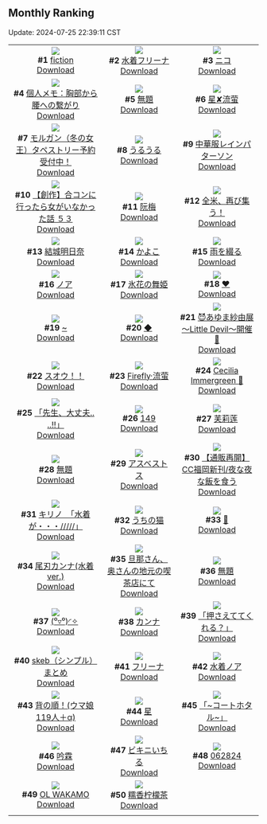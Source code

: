 ## Monthly Ranking
Update: 2024-07-25 22:39:11 CST

|      |      |      |
| :----: | :----: | :----: |
| ![](https://i.pixiv.re/c/240x480/img-master/img/2024/06/26/00/00/11/119974313_p0_master1200.jpg)<br>**#1** [fiction](https://www.pixiv.net/artworks/119974313)<br>[Download](https://i.pixiv.re/img-original/img/2024/06/26/00/00/11/119974313_p0.jpg) | ![](https://i.pixiv.re/c/240x480/img-master/img/2024/06/26/00/00/29/119974390_p0_master1200.jpg)<br>**#2** [水着フリーナ](https://www.pixiv.net/artworks/119974390)<br>[Download](https://i.pixiv.re/img-original/img/2024/06/26/00/00/29/119974390_p0.jpg) | ![](https://i.pixiv.re/c/240x480/img-master/img/2024/06/27/01/30/08/120005527_p0_master1200.jpg)<br>**#3** [ニコ](https://www.pixiv.net/artworks/120005527)<br>[Download](https://i.pixiv.re/img-original/img/2024/06/27/01/30/08/120005527_p0.png) |
| ![](https://i.pixiv.re/c/240x480/img-master/img/2024/06/27/06/00/08/120008832_p0_master1200.jpg)<br>**#4** [個人メモ：胸部から腰への繋がり](https://www.pixiv.net/artworks/120008832)<br>[Download](https://i.pixiv.re/img-original/img/2024/06/27/06/00/08/120008832_p0.jpg) | ![](https://i.pixiv.re/c/240x480/img-master/img/2024/06/27/16/12/42/120017267_p0_master1200.jpg)<br>**#5** [無題](https://www.pixiv.net/artworks/120017267)<br>[Download](https://i.pixiv.re/img-original/img/2024/06/27/16/12/42/120017267_p0.png) | ![](https://i.pixiv.re/c/240x480/img-master/img/2024/06/26/13/13/18/119986413_p0_master1200.jpg)<br>**#6** [星✘流萤](https://www.pixiv.net/artworks/119986413)<br>[Download](https://i.pixiv.re/img-original/img/2024/06/26/13/13/18/119986413_p0.jpg) |
| ![](https://i.pixiv.re/c/240x480/img-master/img/2024/06/27/00/00/45/120002743_p0_master1200.jpg)<br>**#7** [モルガン（冬の女王）タペストリー予約受付中！](https://www.pixiv.net/artworks/120002743)<br>[Download](https://i.pixiv.re/img-original/img/2024/06/27/00/00/45/120002743_p0.jpg) | ![](https://i.pixiv.re/c/240x480/img-master/img/2024/06/27/15/55/46/120016956_p0_master1200.jpg)<br>**#8** [うるうる](https://www.pixiv.net/artworks/120016956)<br>[Download](https://i.pixiv.re/img-original/img/2024/06/27/15/55/46/120016956_p0.png) | ![](https://i.pixiv.re/c/240x480/img-master/img/2024/06/29/00/00/47/120061003_p0_master1200.jpg)<br>**#9** [中華服レインパターソン](https://www.pixiv.net/artworks/120061003)<br>[Download](https://i.pixiv.re/img-original/img/2024/06/29/00/00/47/120061003_p0.png) |
| ![](https://i.pixiv.re/c/240x480/img-master/img/2024/06/28/00/00/23/120031078_p0_master1200.jpg)<br>**#10** [【創作】合コンに行ったら女がいなかった話 ５３](https://www.pixiv.net/artworks/120031078)<br>[Download](https://i.pixiv.re/img-original/img/2024/06/28/00/00/23/120031078_p0.png) | ![](https://i.pixiv.re/c/240x480/img-master/img/2024/06/27/10/00/03/120011797_p0_master1200.jpg)<br>**#11** [阮梅](https://www.pixiv.net/artworks/120011797)<br>[Download](https://i.pixiv.re/img-original/img/2024/06/27/10/00/03/120011797_p0.jpg) | ![](https://i.pixiv.re/c/240x480/img-master/img/2024/06/27/10/39/38/120012221_p0_master1200.jpg)<br>**#12** [全米、再び集う！](https://www.pixiv.net/artworks/120012221)<br>[Download](https://i.pixiv.re/img-original/img/2024/06/27/10/39/38/120012221_p0.png) |
| ![](https://i.pixiv.re/c/240x480/img-master/img/2024/06/27/00/50/24/120004557_p0_master1200.jpg)<br>**#13** [結城明日奈](https://www.pixiv.net/artworks/120004557)<br>[Download](https://i.pixiv.re/img-original/img/2024/06/27/00/50/24/120004557_p0.jpg) | ![](https://i.pixiv.re/c/240x480/img-master/img/2024/06/27/00/00/40/120002732_p0_master1200.jpg)<br>**#14** [かよこ](https://www.pixiv.net/artworks/120002732)<br>[Download](https://i.pixiv.re/img-original/img/2024/06/27/00/00/40/120002732_p0.jpg) | ![](https://i.pixiv.re/c/240x480/img-master/img/2024/06/25/00/00/36/119945611_p0_master1200.jpg)<br>**#15** [雨を綴る](https://www.pixiv.net/artworks/119945611)<br>[Download](https://i.pixiv.re/img-original/img/2024/06/25/00/00/36/119945611_p0.jpg) |
| ![](https://i.pixiv.re/c/240x480/img-master/img/2024/06/27/14/56/04/120016069_p0_master1200.jpg)<br>**#16** [ノア](https://www.pixiv.net/artworks/120016069)<br>[Download](https://i.pixiv.re/img-original/img/2024/06/27/14/56/04/120016069_p0.png) | ![](https://i.pixiv.re/c/240x480/img-master/img/2024/06/29/00/00/36/120060975_p0_master1200.jpg)<br>**#17** [氷花の舞姫](https://www.pixiv.net/artworks/120060975)<br>[Download](https://i.pixiv.re/img-original/img/2024/06/29/00/00/36/120060975_p0.jpg) | ![](https://i.pixiv.re/c/240x480/img-master/img/2024/06/27/00/00/24/120002691_p0_master1200.jpg)<br>**#18** [❤](https://www.pixiv.net/artworks/120002691)<br>[Download](https://i.pixiv.re/img-original/img/2024/06/27/00/00/24/120002691_p0.jpg) |
| ![](https://i.pixiv.re/c/240x480/img-master/img/2024/06/28/00/00/30/120031103_p0_master1200.jpg)<br>**#19** [~](https://www.pixiv.net/artworks/120031103)<br>[Download](https://i.pixiv.re/img-original/img/2024/06/28/00/00/30/120031103_p0.jpg) | ![](https://i.pixiv.re/c/240x480/img-master/img/2024/06/27/00/00/31/120002712_p0_master1200.jpg)<br>**#20** [◆](https://www.pixiv.net/artworks/120002712)<br>[Download](https://i.pixiv.re/img-original/img/2024/06/27/00/00/31/120002712_p0.jpg) | ![](https://i.pixiv.re/c/240x480/img-master/img/2024/06/27/21/31/41/120025550_p0_master1200.jpg)<br>**#21** [😈あゆま紗由展 ～Little Devil～開催💜](https://www.pixiv.net/artworks/120025550)<br>[Download](https://i.pixiv.re/img-original/img/2024/06/27/21/31/41/120025550_p0.png) |
| ![](https://i.pixiv.re/c/240x480/img-master/img/2024/06/27/13/40/48/120014958_p0_master1200.jpg)<br>**#22** [スオウ！！](https://www.pixiv.net/artworks/120014958)<br>[Download](https://i.pixiv.re/img-original/img/2024/06/27/13/40/48/120014958_p0.png) | ![](https://i.pixiv.re/c/240x480/img-master/img/2024/06/27/00/00/32/120002714_p0_master1200.jpg)<br>**#23** [Firefly·流萤](https://www.pixiv.net/artworks/120002714)<br>[Download](https://i.pixiv.re/img-original/img/2024/06/27/00/00/32/120002714_p0.jpg) | ![](https://i.pixiv.re/c/240x480/img-master/img/2024/06/27/08/45/13/120010894_p0_master1200.jpg)<br>**#24** [Cecilia Immergreen 🍵](https://www.pixiv.net/artworks/120010894)<br>[Download](https://i.pixiv.re/img-original/img/2024/06/27/08/45/13/120010894_p0.png) |
| ![](https://i.pixiv.re/c/240x480/img-master/img/2024/06/25/14/57/45/119959538_p0_master1200.jpg)<br>**#25** [「先生、大丈夫.. ..!!」](https://www.pixiv.net/artworks/119959538)<br>[Download](https://i.pixiv.re/img-original/img/2024/06/25/14/57/45/119959538_p0.png) | ![](https://i.pixiv.re/c/240x480/img-master/img/2024/06/27/23/58/40/120030972_p0_master1200.jpg)<br>**#26** [149](https://www.pixiv.net/artworks/120030972)<br>[Download](https://i.pixiv.re/img-original/img/2024/06/27/23/58/40/120030972_p0.jpg) | ![](https://i.pixiv.re/c/240x480/img-master/img/2024/06/28/13/13/04/120043454_p0_master1200.jpg)<br>**#27** [芙莉莲](https://www.pixiv.net/artworks/120043454)<br>[Download](https://i.pixiv.re/img-original/img/2024/06/28/13/13/04/120043454_p0.jpg) |
| ![](https://i.pixiv.re/c/240x480/img-master/img/2024/06/27/16/11/18/120017249_p0_master1200.jpg)<br>**#28** [無題](https://www.pixiv.net/artworks/120017249)<br>[Download](https://i.pixiv.re/img-original/img/2024/06/27/16/11/18/120017249_p0.png) | ![](https://i.pixiv.re/c/240x480/img-master/img/2024/06/27/16/59/33/120018095_p0_master1200.jpg)<br>**#29** [アスベストス](https://www.pixiv.net/artworks/120018095)<br>[Download](https://i.pixiv.re/img-original/img/2024/06/27/16/59/33/120018095_p0.jpg) | ![](https://i.pixiv.re/c/240x480/img-master/img/2024/06/26/18/48/05/119992270_p0_master1200.jpg)<br>**#30** [【通販再開】CC福岡新刊/夜な夜な飯を食う](https://www.pixiv.net/artworks/119992270)<br>[Download](https://i.pixiv.re/img-original/img/2024/06/26/18/48/05/119992270_p0.jpg) |
| ![](https://i.pixiv.re/c/240x480/img-master/img/2024/06/29/08/00/01/120069493_p0_master1200.jpg)<br>**#31** [キリノ　「水着が・・・/////」](https://www.pixiv.net/artworks/120069493)<br>[Download](https://i.pixiv.re/img-original/img/2024/06/29/08/00/01/120069493_p0.jpg) | ![](https://i.pixiv.re/c/240x480/img-master/img/2024/06/27/00/01/08/120002794_p0_master1200.jpg)<br>**#32** [うちの猫](https://www.pixiv.net/artworks/120002794)<br>[Download](https://i.pixiv.re/img-original/img/2024/06/27/00/01/08/120002794_p0.jpg) | ![](https://i.pixiv.re/c/240x480/img-master/img/2024/06/29/01/08/25/120063578_p0_master1200.jpg)<br>**#33** [👙](https://www.pixiv.net/artworks/120063578)<br>[Download](https://i.pixiv.re/img-original/img/2024/06/29/01/08/25/120063578_p0.png) |
| ![](https://i.pixiv.re/c/240x480/img-master/img/2024/06/29/19/01/05/120083758_p0_master1200.jpg)<br>**#34** [尾刃カンナ(水着ver.)](https://www.pixiv.net/artworks/120083758)<br>[Download](https://i.pixiv.re/img-original/img/2024/06/29/19/01/05/120083758_p0.png) | ![](https://i.pixiv.re/c/240x480/img-master/img/2024/06/27/00/30/21/120002758_p0_master1200.jpg)<br>**#35** [旦那さん、奥さんの地元の喫茶店にて](https://www.pixiv.net/artworks/120002758)<br>[Download](https://i.pixiv.re/img-original/img/2024/06/27/00/30/21/120002758_p0.jpg) | ![](https://i.pixiv.re/c/240x480/img-master/img/2024/06/27/16/13/23/120017282_p0_master1200.jpg)<br>**#36** [無題](https://www.pixiv.net/artworks/120017282)<br>[Download](https://i.pixiv.re/img-original/img/2024/06/27/16/13/23/120017282_p0.png) |
| ![](https://i.pixiv.re/c/240x480/img-master/img/2024/06/27/15/20/45/120016459_p0_master1200.jpg)<br>**#37** [(⁰▿⁰)◜✧](https://www.pixiv.net/artworks/120016459)<br>[Download](https://i.pixiv.re/img-original/img/2024/06/27/15/20/45/120016459_p0.jpg) | ![](https://i.pixiv.re/c/240x480/img-master/img/2024/06/26/17/48/39/119990852_p0_master1200.jpg)<br>**#38** [カンナ](https://www.pixiv.net/artworks/119990852)<br>[Download](https://i.pixiv.re/img-original/img/2024/06/26/17/48/39/119990852_p0.png) | ![](https://i.pixiv.re/c/240x480/img-master/img/2024/06/26/00/00/20/119974354_p0_master1200.jpg)<br>**#39** [「押さえててくれる？」](https://www.pixiv.net/artworks/119974354)<br>[Download](https://i.pixiv.re/img-original/img/2024/06/26/00/00/20/119974354_p0.jpg) |
| ![](https://i.pixiv.re/c/240x480/img-master/img/2024/06/27/14/19/39/120015529_p0_master1200.jpg)<br>**#40** [skeb（シンプル）まとめ](https://www.pixiv.net/artworks/120015529)<br>[Download](https://i.pixiv.re/img-original/img/2024/06/27/14/19/39/120015529_p0.png) | ![](https://i.pixiv.re/c/240x480/img-master/img/2024/06/26/00/03/31/119974677_p0_master1200.jpg)<br>**#41** [フリーナ](https://www.pixiv.net/artworks/119974677)<br>[Download](https://i.pixiv.re/img-original/img/2024/06/26/00/03/31/119974677_p0.png) | ![](https://i.pixiv.re/c/240x480/img-master/img/2024/06/28/00/00/53/120031167_p0_master1200.jpg)<br>**#42** [水着ノア](https://www.pixiv.net/artworks/120031167)<br>[Download](https://i.pixiv.re/img-original/img/2024/06/28/00/00/53/120031167_p0.jpg) |
| ![](https://i.pixiv.re/c/240x480/img-master/img/2024/06/28/19/53/09/120051822_p0_master1200.jpg)<br>**#43** [背の順！(ウマ娘119人＋‪α)](https://www.pixiv.net/artworks/120051822)<br>[Download](https://i.pixiv.re/img-original/img/2024/06/28/19/53/09/120051822_p0.jpg) | ![](https://i.pixiv.re/c/240x480/img-master/img/2024/06/25/18/00/50/119962763_p0_master1200.jpg)<br>**#44** [星](https://www.pixiv.net/artworks/119962763)<br>[Download](https://i.pixiv.re/img-original/img/2024/06/25/18/00/50/119962763_p0.jpg) | ![](https://i.pixiv.re/c/240x480/img-master/img/2024/06/27/19/59/43/120022465_p0_master1200.jpg)<br>**#45** [「~コートホタル~」](https://www.pixiv.net/artworks/120022465)<br>[Download](https://i.pixiv.re/img-original/img/2024/06/27/19/59/43/120022465_p0.jpg) |
| ![](https://i.pixiv.re/c/240x480/img-master/img/2024/06/27/12/07/10/120013573_p0_master1200.jpg)<br>**#46** [吟霖](https://www.pixiv.net/artworks/120013573)<br>[Download](https://i.pixiv.re/img-original/img/2024/06/27/12/07/10/120013573_p0.jpg) | ![](https://i.pixiv.re/c/240x480/img-master/img/2024/06/27/14/42/35/120015867_p0_master1200.jpg)<br>**#47** [ビキニいちる](https://www.pixiv.net/artworks/120015867)<br>[Download](https://i.pixiv.re/img-original/img/2024/06/27/14/42/35/120015867_p0.png) | ![](https://i.pixiv.re/c/240x480/img-master/img/2024/06/28/10/51/13/120041149_p0_master1200.jpg)<br>**#48** [062824](https://www.pixiv.net/artworks/120041149)<br>[Download](https://i.pixiv.re/img-original/img/2024/06/28/10/51/13/120041149_p0.jpg) |
| ![](https://i.pixiv.re/c/240x480/img-master/img/2024/06/29/07/03/40/120068777_p0_master1200.jpg)<br>**#49** [OL WAKAMO](https://www.pixiv.net/artworks/120068777)<br>[Download](https://i.pixiv.re/img-original/img/2024/06/29/07/03/40/120068777_p0.png) | ![](https://i.pixiv.re/c/240x480/img-master/img/2024/06/25/03/39/51/119950705_p0_master1200.jpg)<br>**#50** [糯香柠檬茶](https://www.pixiv.net/artworks/119950705)<br>[Download](https://i.pixiv.re/img-original/img/2024/06/25/03/39/51/119950705_p0.jpg) |
|      |
